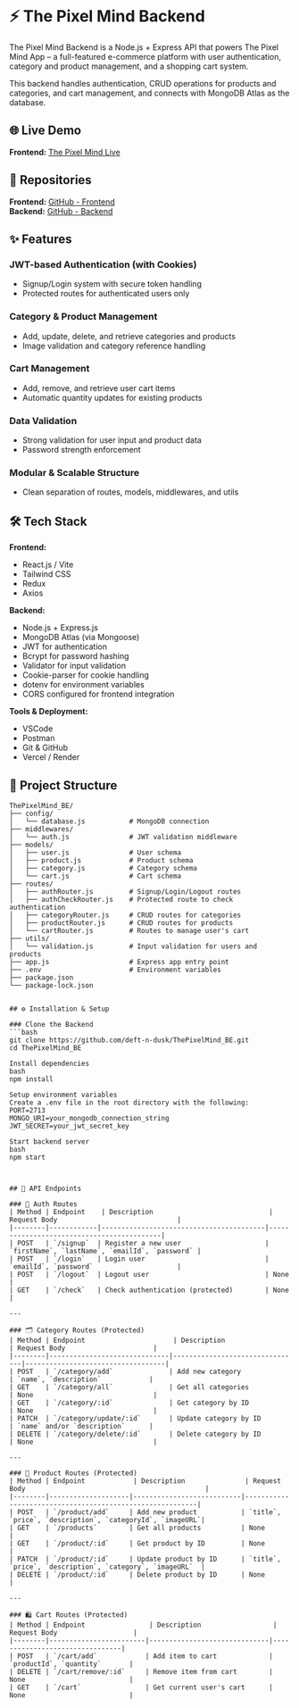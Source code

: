 # ⚡ The Pixel Mind Backend

The Pixel Mind Backend is a Node.js + Express API that powers The Pixel Mind App – a full-featured e-commerce platform with user authentication, category and product management, and a shopping cart system.

This backend handles authentication, CRUD operations for products and categories, and cart management, and connects with MongoDB Atlas as the database.

## 🌐 Live Demo

**Frontend:** [The Pixel Mind Live](https://the-pixel-mind-fe.vercel.app/)

## 📂 Repositories

**Frontend:** [GitHub - Frontend](https://github.com/deft-n-dusk/ThePixelMind-Frontend)  
**Backend:** [GitHub - Backend](https://github.com/deft-n-dusk/ThePixelMind-Backend)

## ✨ Features

### JWT-based Authentication (with Cookies)
- Signup/Login system with secure token handling
- Protected routes for authenticated users only

### Category & Product Management
- Add, update, delete, and retrieve categories and products
- Image validation and category reference handling

### Cart Management
- Add, remove, and retrieve user cart items
- Automatic quantity updates for existing products

### Data Validation
- Strong validation for user input and product data
- Password strength enforcement

### Modular & Scalable Structure
- Clean separation of routes, models, middlewares, and utils

## 🛠️ Tech Stack

**Frontend:**
- React.js / Vite
- Tailwind CSS
- Redux
- Axios

**Backend:**
- Node.js + Express.js
- MongoDB Atlas (via Mongoose)
- JWT for authentication
- Bcrypt for password hashing
- Validator for input validation
- Cookie-parser for cookie handling
- dotenv for environment variables
- CORS configured for frontend integration

**Tools & Deployment:**
- VSCode
- Postman
- Git & GitHub
- Vercel / Render

## 📂 Project Structure

```text
ThePixelMind_BE/
├── config/
│   └── database.js           # MongoDB connection
├── middlewares/
│   └── auth.js               # JWT validation middleware
├── models/
│   ├── user.js               # User schema
│   ├── product.js            # Product schema
│   ├── category.js           # Category schema
│   └── cart.js               # Cart schema
├── routes/
│   ├── authRouter.js         # Signup/Login/Logout routes
│   ├── authCheckRouter.js    # Protected route to check authentication
│   ├── categoryRouter.js     # CRUD routes for categories
│   ├── productRouter.js      # CRUD routes for products
│   └── cartRouter.js         # Routes to manage user's cart
├── utils/
│   └── validation.js         # Input validation for users and products
├── app.js                    # Express app entry point
├── .env                      # Environment variables
├── package.json
└── package-lock.json


## ⚙️ Installation & Setup

### Clone the Backend
```bash
git clone https://github.com/deft-n-dusk/ThePixelMind_BE.git
cd ThePixelMind_BE

Install dependencies
bash
npm install

Setup environment variables
Create a .env file in the root directory with the following:
PORT=2713
MONGO_URI=your_mongodb_connection_string
JWT_SECRET=your_jwt_secret_key

Start backend server
bash
npm start



## 📝 API Endpoints

### 🔐 Auth Routes
| Method | Endpoint    | Description                             | Request Body                              |
|--------|------------|-----------------------------------------|-------------------------------------------|
| POST   | `/signup`  | Register a new user                     | `firstName`, `lastName`, `emailId`, `password` |
| POST   | `/login`   | Login user                              | `emailId`, `password`                     |
| POST   | `/logout`  | Logout user                             | None                                      |
| GET    | `/check`   | Check authentication (protected)        | None                                      |

---

### 🗂️ Category Routes (Protected)
| Method | Endpoint                      | Description                    | Request Body                      |
|--------|------------------------------|--------------------------------|-----------------------------------|
| POST   | `/category/add`              | Add new category               | `name`, `description`            |
| GET    | `/category/all`              | Get all categories             | None                              |
| GET    | `/category/:id`              | Get category by ID             | None                              |
| PATCH  | `/category/update/:id`       | Update category by ID          | `name` and/or `description`      |
| DELETE | `/category/delete/:id`       | Delete category by ID          | None                              |

---

### 🛒 Product Routes (Protected)
| Method | Endpoint            | Description               | Request Body                                             |
|--------|--------------------|---------------------------|----------------------------------------------------------|
| POST   | `/product/add`     | Add new product           | `title`, `price`, `description`, `categoryId`, `imageURL`|
| GET    | `/products`        | Get all products          | None                                                     |
| GET    | `/product/:id`     | Get product by ID         | None                                                     |
| PATCH  | `/product/:id`     | Update product by ID      | `title`, `price`, `description`, `category`, `imageURL`  |
| DELETE | `/product/:id`     | Delete product by ID      | None                                                     |

---

### 🛍️ Cart Routes (Protected)
| Method | Endpoint                | Description                  | Request Body                   |
|--------|------------------------|------------------------------|--------------------------------|
| POST   | `/cart/add`            | Add item to cart             | `productId`, `quantity`       |
| DELETE | `/cart/remove/:id`     | Remove item from cart        | None                          |
| GET    | `/cart`                | Get current user's cart      | None                          |

